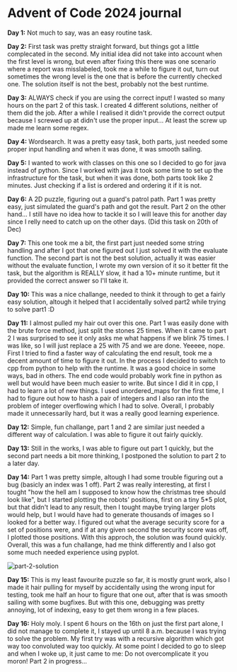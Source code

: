 # Advent of Code 2024 journal

**Day 1:**
Not much to say, was an easy routine task.

**Day 2:**
First task was pretty straight forward, but things got a little complecated in the second. My initial idea did not take into account when the first level is wrong, but even after fixing this there was one scenario where a report was misslabeled, took me a while to figure it out, turn out sometimes the wrong level is the one that is before the currently checked one.
The solution itself is not the best, probably not the best runtime.

**Day 3:**
ALWAYS check if you are using the correct input! I wasted so many hours on the part 2 of this task. I created 4 different solutions, neither of them did the job. After a while I realised it didn't provide the correct output because I screwed up at didn't use the proper input... At least the screw up made me learn some regex.

**Day 4:**
Wordsearch. It was a pretty easy task, both parts, just needed some proper input handling and when it was done, it was smooth sailing.

**Day 5:**
I wanted to work with classes on this one so I decided to go for java instead of python. Since I worked with java it took some time to set up the infrastructure for the task, but when it was done, both parts took like 2 minutes. Just checking if a list is ordered and ordering it if it is not.

**Day 6:**
A 2D puzzle, figuring out a guard's patrol path. Part 1 was pretty easy, just simulated the guard's path and got the result. Part 2 on the other hand... I still have no idea how to tackle it so I will leave this for another day since I relly need to catch up on the other days. (Did this task on 20th of Dec)

**Day 7:**
This one took me a bit, the first part just needed some string handling and after I got that one figured out I just solved it with the evaluate function. The second part is not the best solution, actually it was easier without the evaluate function, I wrote my own version of it so it better fit the task, but the algorithm is REALLY slow, it had a 10+ minute runtime, but it provided the correct answer so I'll take it. 

**Day 10:**
This was a nice challange, needed to think it through to get a fairly easy solution, altough it helped that I accidentally solved part2 while trying to solve part1 :D

**Day 11:**
I almost pulled my hair out over this one. Part 1 was easily done with the brute force method, just split the stones 25 times. When it came to part 2 I was surprised to see it only asks me what happens if we blink 75 times. I was like, so I will just replace a 25 with 75 and we are done. Yeeeee, nope. First I tried to find a faster way of calculating the end result, took me a decent amount of time to figure it out. In the process I decided to switch to cpp from python to help with the runtime. It was a good choice in some ways, bad in others. The end code would probably work fine in python as well but would have been much easier to write.
But since I did it in cpp, I had to learn a lot of new things. I used unordered_maps for the first time, I had to figure out how to hash a pair of integers and I also ran into the problem of integer overflowing which I had to solve.
Overall, I probably made it unnecessarily hard, but it was a really good learning experience.

**Day 12:**
Simple, fun challange, part 1 and 2 are similar just needed a different way of calculation. I was able to figure it out fairly quickly.

**Day 13:**
Still in the works, I was able to figure out part 1 quickly, but the second part needs a bit more thinking, I postponed the solution to part 2 to a later day.

**Day 14:**
Part 1 was pretty simple, altough I had some trouble figuring out a bug (basicly an index was 1 off). Part 2 was really interesting, at first I tought "how the hell am I supposed to know how the christmas tree should look like", but I started plotting the robots' positions, first on a tiny 5*5 plot, but that didn't lead to any result, then I tought maybe trying larger plots would help, but I would have had to generate thousands of images so I looked for a better way. I figured out what the average security score for a set of positions were, and if at any given second the security score was off, I plotted those positions. With this approch, the solution was found quickly. Overall, this was a fun challange, had me think differently and I also got some much needed experience using pyplot.

![part-2-solution](https://github.com/user-attachments/assets/6be92b27-fb10-4ec0-a462-5713476d027f)

**Day 15:**
This is my least favourite puzzle so far, it is mostly grunt work, also I made it hair pulling for myself by accidentally using the wrong input for testing, took me half an hour to figure that one out, after that is was smooth sailing with some bugfixes. But with this one, debugging was pretty annoying, lot of indexing, easy to get them wrong in a few places.

**Day 16:**
Holy moly. I spent 6 hours on the 16th on just the first part alone, I did not manage to complete it, I stayed up until 8 a.m. because I was trying to solve the problem. My first try was with a recursive algorithm which got way too convoluted way too quickly. At some point I decided to go to sleep and when I woke up, it just came to me: Do not overcomplicate it you moron! Part 2 in progress...
